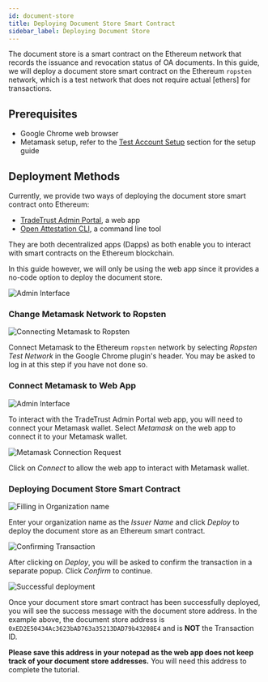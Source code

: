 ```yaml
---
id: document-store
title: Deploying Document Store Smart Contract
sidebar_label: Deploying Document Store
---
```


The document store is a smart contract on the Ethereum network that records the issuance and revocation status of OA documents. In this guide, we will deploy a document store smart contract on the Ethereum `ropsten` network, which is a test network that does not require actual [ethers] for transactions.

## Prerequisites

- Google Chrome web browser
- Metamask setup, refer to the [Test Account Setup](/docs/appendix/ropsten-setup) section for the setup guide

## Deployment Methods

Currently, we provide two ways of deploying the document store smart contract onto Ethereum:

- [TradeTrust Admin Portal](https://admin.tradetrust.io/), a web app
- [Open Attestation CLI](https://github.com/Open-Attestation/open-attestation-cli), a command line tool

They are both decentralized apps (Dapps) as both enable you to interact with smart contracts on the Ethereum blockchain.

In this guide however, we will only be using the web app since it provides a no-code option to deploy the document store.

![Admin Interface](/docs/verifiable-document/document-store/interface.png)

### Change Metamask Network to Ropsten

![Connecting Metamask to Ropsten](/docs/verifiable-document/document-store/ropsten.png)

Connect Metamask to the Ethereum `ropsten` network by selecting _Ropsten Test Network_ in the Google Chrome plugin's header. You may be asked to log in at this step if you have not done so.

### Connect Metamask to Web App

![Admin Interface](/docs/verifiable-document/document-store/interface.png)

To interact with the TradeTrust Admin Portal web app, you will need to connect your Metamask wallet. Select _Metamask_ on the web app to connect it to your Metamask wallet.

![Metamask Connection Request](/docs/verifiable-document/document-store/connection-request.png)

Click on _Connect_ to allow the web app to interact with Metamask wallet.

### Deploying Document Store Smart Contract

![Filling in Organization name](/docs/verifiable-document/document-store/deploy.png)

Enter your organization name as the _Issuer Name_ and click _Deploy_ to deploy the document store as an Ethereum smart contract.

![Confirming Transaction](/docs/verifiable-document/document-store/confirmation.png)

After clicking on _Deploy_, you will be asked to confirm the transaction in a separate popup. Click _Confirm_ to continue.

![Successful deployment](/docs/verifiable-document/document-store/success.png)

Once your document store smart contract has been successfully deployed, you will see the success message with the document store address. In the example above, the document store address is `0xED2E50434Ac3623bAD763a35213DAD79b43208E4` and is **NOT** the Transaction ID.

**Please save this address in your notepad as the web app does not keep track of your document store addresses.** You will need this address to complete the tutorial.
